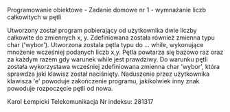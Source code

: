 Programowanie obiektowe - Zadanie domowe nr 1 - wymnażanie liczb całkowitych w pętli

Utworzony został program pobierający od użytkownika dwie liczby całkowite do zmiennych x, y.
Zdefiniowana została również zmienna typu char ('wybor').
Utworzona zostala pętla typu do ... while, wykonujące mnożenie wcześniej podanych liczb x,y.
Pętla powtarza się bazowo raz oraz za każdym razem gdy warunek while jest prawdziwy.
Do warunku pętli została wykorzystawa wcześniej zdefiniowana zmienna char 'wybor', która sprawdza jaki klawisz został naciśnięty.
Naduszenie przez użytkownika klawisza 'e' powoduje zakończenie programu, jakikolwiek inny znak powoduje rozpoczęcie pętli od nowa.



Karol Łempicki
Telekomunikacja
Nr indeksu: 281317
